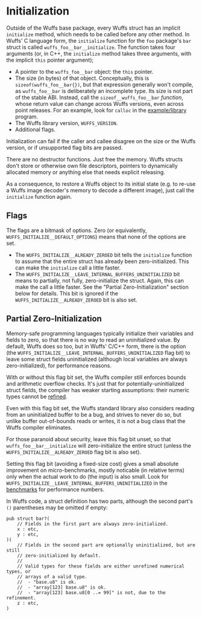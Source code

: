 # Initialization

Outside of the Wuffs base package, every Wuffs struct has an implicit
`initialize` method, which needs to be called before any other method. In
Wuffs' C language form, the `initialize` function for the `foo` package's `bar`
struct is called `wuffs_foo__bar__initialize`. The function takes four
arguments (or, in C++, the `initialize` method takes three arguments, with the
implicit `this` pointer argument);

- A pointer to the `wuffs_foo__bar` object: the `this` pointer.
- The size (in bytes) of that object. Conceptually, this is
  `sizeof(wuffs_foo__bar{})`, but that expression generally won't compile, as
  `wuffs_foo__bar` is deliberately an incomplete type. Its size is not part of
  the stable ABI. Instead, call the `sizeof__wuffs_foo__bar` *function*, whose
  return value can change across Wuffs versions, even across point releases.
  For an example, look for `calloc` in the
  [example/library](/example/library/library.c) program.
- The Wuffs library version, `WUFFS_VERSION`.
- Additional flags.

Initialization can fail if the caller and callee disagree on the size or the
Wuffs version, or if unsupported flag bits are passed.

There are no destructor functions. Just free the memory. Wuffs structs don't
store or otherwise own file descriptors, pointers to dynamically allocated
memory or anything else that needs explicit releasing.

As a consequence, to restore a Wuffs object to its initial state (e.g. to
re-use a Wuffs image decoder's memory to decode a different image), just call
the `initialize` function again.


## Flags

The flags are a bitmask of options. Zero (or equivalently,
`WUFFS_INITIALIZE__DEFAULT_OPTIONS`) means that none of the options are set.

- The `WUFFS_INITIALIZE__ALREADY_ZEROED` bit tells the `initialize` function to
  assume that the entire struct has already been zero-initialized. This can
  make the `initialize` call a little faster.
- The `WUFFS_INITIALIZE__LEAVE_INTERNAL_BUFFERS_UNINITIALIZED` bit means to
  partially, not fully, zero-initialize the struct. Again, this can make the
  call a little faster. See the "Partial Zero-Initialization" section below for
  details. This bit is ignored if the `WUFFS_INITIALIZE__ALREADY_ZEROED` bit is
  also set.


## Partial Zero-Initialization

Memory-safe programming languages typically initialize their variables and
fields to zero, so that there is no way to read an uninitialized value. By
default, Wuffs does so too, but in Wuffs' C/C++ form, there is the option (the
`WUFFS_INITIALIZE__LEAVE_INTERNAL_BUFFERS_UNINITIALIZED` flag bit) to leave
some struct fields uninitialized (although local variables are always
zero-initialized), for performance reasons.

With or without this flag bit set, the Wuffs compiler still enforces bounds and
arithmetic overflow checks. It's just that for potentially-uninitialized struct
fields, the compiler has weaker starting assumptions: their numeric types
cannot be [refined](/doc/glossary.md#refinement-type).

Even with this flag bit set, the Wuffs standard library also considers reading
from an uninitialized buffer to be a bug, and strives to never do so, but
unlike buffer out-of-bounds reads or writes, it is not a bug class that the
Wuffs compiler eliminates.

For those paranoid about security, leave this flag bit unset, so that
`wuffs_foo__bar__initialize` will zero-initialize the entire struct (unless the
`WUFFS_INITIALIZE__ALREADY_ZEROED` flag bit is also set).

Setting this flag bit (avoiding a fixed-size cost) gives a small absolute
improvement on micro-benchmarks, mostly noticable (in relative terms) only when
the actual work to do (the input) is also small. Look for
`WUFFS_INITIALIZE__LEAVE_INTERNAL_BUFFERS_UNINITIALIZED` in the
[benchmarks](/doc/benchmarks.md) for performance numbers.

In Wuffs code, a struct definition has two parts, although the second part's
`()` parentheses may be omitted if empty:

```
pub struct bar?(
    // Fields in the first part are always zero-initialized.
    x : etc,
    y : etc,
)(
    // Fields in the second part are optionally uninitialized, but are still
    // zero-initialized by default.
    //
    // Valid types for these fields are either unrefined numerical types, or
    // arrays of a valid type.
    //  - "base.u8" is ok.
    //  - "array[123] base.u8" is ok.
    //  - "array[123] base.u8[0 ..= 99]" is not, due to the refinement.
    z : etc,
)
```
